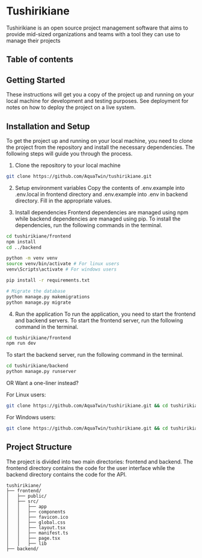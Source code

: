 # Tushirikiane

Tushirikiane is an open source project management software that aims to provide mid-sized organizations and teams with a tool they can use to manage their projects

## Table of contents

## Getting Started

These instructions will get you a copy of the project up and running on your local machine for development and testing purposes. See deployment for notes on how to deploy the project on a live system.

## Installation and Setup

To get the project up and running on your local machine, you need to clone the project from the repository and install the necessary dependencies. The following steps will guide you through the process.

1. Clone the repository to your local machine

```bash
git clone https://github.com/AquaTwin/tushirikiane.git
```

2. Setup environment variables
   Copy the contents of .env.example into .env.local in frontend directory and .env.example into .env in backend directory. Fill in the appropriate values.

3. Install dependencies
   Frontend dependencies are managed using npm while backend dependencies are managed using pip. To install the dependencies, run the following commands in the terminal.

```bash
cd tushirikiane/frontend
npm install
cd ../backend

python -m venv venv
source venv/bin/activate # For linux users
venv\Scripts\activate # For windows users

pip install -r requirements.txt

# Migrate the database
python manage.py makemigrations
python manage.py migrate
```

4. Run the application
   To run the application, you need to start the frontend and backend servers.
   To start the frontend server, run the following command in the terminal.

```bash
cd tushirikiane/frontend
npm run dev
```

To start the backend server, run the following command in the terminal.

```bash
cd tushirikiane/backend
python manage.py runserver
```

OR
Want  a one-liner instead?

For Linux users:
```bash
git clone https://github.com/AquaTwin/tushirikiane.git && cd tushirikiane/frontend && npm install && cd ../backend && python -m venv venv && source venv/bin/activate && pip install -r requirements.txt && python manage.py makemigrations && python manage.py migrate
```

For Windows users:
```bash
git clone https://github.com/AquaTwin/tushirikiane.git && cd tushirikiane/frontend && npm install && cd ../backend && python -m venv venv && venv\Scripts\activate && pip install -r requirements.txt && python manage.py makemigrations && python manage.py migrate
```



## Project Structure

The project is divided into two main directories: frontend and backend. The frontend directory contains the code for the user interface while the backend directory contains the code for the API.

```
tushirikiane/
├── frontend/
│   ├── public/
│   ├── src/
│   │   ├── app
│   │   ├── components
│   │   ├── favicon.ico
│   │   ├── global.css
│   │   ├── layout.tsx
│   │   ├── manifest.ts
│   │   ├── page.tsx
│   │   ├── lib
├── backend/

```
